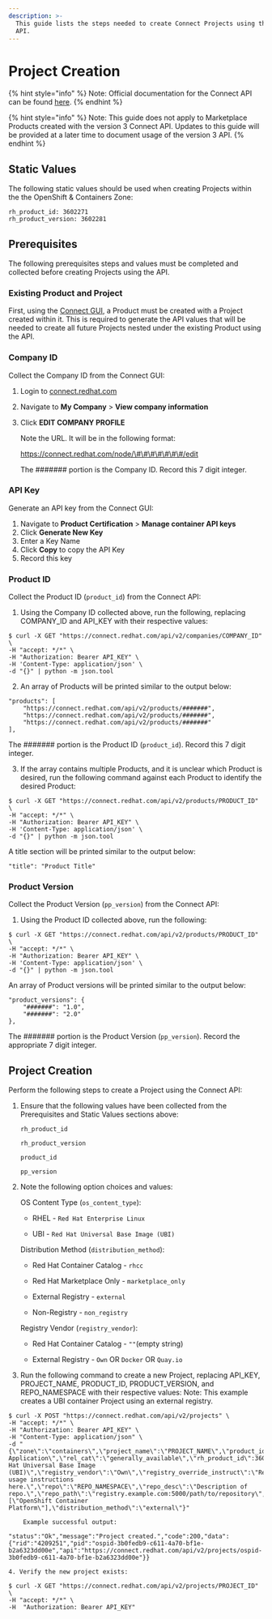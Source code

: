 ```yaml
---
description: >-
  This guide lists the steps needed to create Connect Projects using the Connect
  API.
---
```


# Project Creation

{% hint style="info" %}
Note: Official documentation for the Connect API can be found [here](https://connect.redhat.com/zones/containers/v2-api-docs-container-certification).
{% endhint %}

{% hint style="info" %}
Note: This guide does not apply to Marketplace Products created with the version 3 Connect API. Updates to this guide will be provided at a later time to document usage of the version 3 API.
{% endhint %}

## **Static Values**

The following static values should be used when creating Projects within the the OpenShift & Containers Zone:

```text
rh_product_id: 3602271
rh_product_version: 3602281
```

## Prerequisites

The following prerequisites steps and values must be completed and collected before creating Projects using the API.

### Existing Product and Project

First, using the [Connect GUI](https://connect.redhat.com), a Product must be created with a Project created within it. This is required to generate the API values that will be needed to create all future Projects nested under the existing Product using the API.

### Company ID

Collect the Company ID from the Connect GUI:

1. Login to [connect.redhat.com](https://connect.redhat.com)
2. Navigate to **My Company** &gt; **View company information**
3. Click **EDIT COMPANY PROFILE**

  
   Note the URL. It will be in the following format:

  
   https://connect.redhat.com/node/\#\#\#\#\#\#\#/edit



   The \#\#\#\#\#\#\# portion is the Company ID. Record this 7 digit integer.

### API Key

Generate an API key from the Connect GUI:

1. Navigate to **Product Certification** &gt; **Manage container API keys**
2. Click **Generate New Key**
3. Enter a Key Name
4. Click **Copy** to copy the API Key
5. Record this key

### Product ID

Collect the Product ID \(`product_id`\) from the Connect API:

1. Using the Company ID collected above, run the following, replacing COMPANY\_ID and API\_KEY with their respective values:

```text
$ curl -X GET "https://connect.redhat.com/api/v2/companies/COMPANY_ID" \
-H "accept: */*" \
-H "Authorization: Bearer API_KEY" \
-H 'Content-Type: application/json' \
-d "{}" | python -m json.tool
```

   2. An array of Products will be printed similar to the output below:

```text
"products": [
    "https://connect.redhat.com/api/v2/products/#######",
    "https://connect.redhat.com/api/v2/products/#######",
    "https://connect.redhat.com/api/v2/products/#######"
],
```

   The \#\#\#\#\#\#\# portion is the Product ID \(`product_id`\). Record this 7 digit integer.

   3. If the array contains multiple Products, and it is unclear which Product is desired, run the following     command against each Product to identify the desired Product:

```text
$ curl -X GET "https://connect.redhat.com/api/v2/products/PRODUCT_ID" \
-H "accept: */*" \
-H "Authorization: Bearer API_KEY" \
-H 'Content-Type: application/json' \
-d "{}" | python -m json.tool
```

   A title section will be printed similar to the output below:

```text
"title": "Product Title"
```

### Product Version

Collect the Product Version \(`pp_version`\) from the Connect API:

1. Using the Product ID collected above, run the following:

```text
$ curl -X GET "https://connect.redhat.com/api/v2/products/PRODUCT_ID" \
-H "accept: */*" \
-H "Authorization: Bearer API_KEY" \
-H 'Content-Type: application/json' \
-d "{}" | python -m json.tool
```

  An array of Product versions will be printed similar to the output below:

```text
"product_versions": {
    "#######": "1.0",
    "#######": "2.0"
},
```

 The \#\#\#\#\#\#\# portion is the Product Version \(`pp_version`\). Record the appropriate 7 digit integer.

## Project Creation

Perform the following steps to create a Project using the Connect API:

1. Ensure that the following values have been collected from the Prerequisites and Static Values sections above:  
  
   `rh_product_id`

   `rh_product_version`

   `product_id`

   `pp_version`  

2. Note the following option choices and values:  
  
   OS Content Type \(`os_content_type`\):  
    - RHEL - `Red Hat Enterprise Linux`

    - UBI - `Red Hat Universal Base Image (UBI)`



   Distribution Method \(`distribution_method`\):

    - Red Hat Container Catalog - `rhcc`

    - Red Hat Marketplace Only - `marketplace_only`

    - External Registry - `external`

    - Non-Registry - `non_registry`



   Registry Vendor \(`registry_vendor`\):

    - Red Hat Container Catalog - `""`\(empty string\)

    - External Registry - `Own` OR `Docker` OR `Quay.io`

3. Run the following command to create a new Project, replacing API\_KEY, PROJECT\_NAME, PRODUCT\_ID, PRODUCT\_VERSION, and REPO\_NAMESPACE with their respective values:  Note: This example creates a UBI container Project using an external registry.

```text
$ curl -X POST "https://connect.redhat.com/api/v2/projects" \
-H "accept: */*" \
-H "Authorization: Bearer API_KEY" \
-H "Content-Type: application/json" \
-d "{\"zone\":\"containers\",\"project_name\":\"PROJECT_NAME\",\"product_id\":PRODUCT_ID,\"pp_version\":PRODUCT_VERSION,\"project_type\":\"Container Application\",\"rel_cat\":\"generally_available\",\"rh_product_id\":3602271,\"rh_product_version\":3602281,\"os_content_type\":\"Red Hat Universal Base Image (UBI)\",\"registry_vendor\":\"Own\",\"registry_override_instruct\":\"Registry usage instructions here.\",\"repo\":\"REPO_NAMESPACE\",\"repo_desc\":\"Description of repo.\",\"repo_path\":\"registry.example.com:5000/path/to/repository\",\"support_platforms\":[\"OpenShift Container Platform\"],\"distribution_method\":\"external\"}"
```

        Example successful output:

```text
"status":"Ok","message":"Project created.","code":200,"data":{"rid":"4209251","pid":"ospid-3b0fedb9-c611-4a70-bf1e-b2a6323dd00e","api":"https://connect.redhat.com/api/v2/projects/ospid-3b0fedb9-c611-4a70-bf1e-b2a6323dd00e"}}
```

    4. Verify the new project exists:

```text
$ curl -X GET "https://connect.redhat.com/api/v2/projects/PROJECT_ID" \
-H "accept: */*" \
-H  "Authorization: Bearer API_KEY"
```

